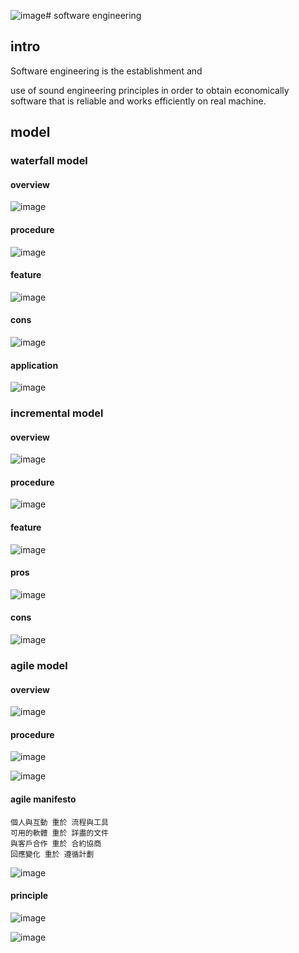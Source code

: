 ![image](https://github.com/user-attachments/assets/f1b9b29e-1a49-48ad-aa9c-b3ecbba71717)# software engineering
## intro
Software engineering is the establishment and 

use of sound engineering principles in order to obtain economically software that is reliable and works efficiently on real machine.

## model
### waterfall model
#### overview
![image](https://github.com/user-attachments/assets/d2fa2be6-9ecf-42f8-9765-a8341dc0f017)

#### procedure
![image](https://github.com/user-attachments/assets/90b06e6f-0351-49db-962c-21d3ec28ff0e)

#### feature 
![image](https://github.com/user-attachments/assets/9d8f4e36-d13d-4ff4-b78b-925d2c7d1fe4)

#### cons
![image](https://github.com/user-attachments/assets/174f9090-d748-46c1-985a-b2f21c1068e5)

#### application
![image](https://github.com/user-attachments/assets/6909affa-1326-4270-9745-4d04bd9248fc)

### incremental model
#### overview
![image](https://github.com/user-attachments/assets/97e61e08-fe3f-46aa-a381-997f82b2f0e9)

#### procedure
![image](https://github.com/user-attachments/assets/97e61e08-fe3f-46aa-a381-997f82b2f0e9)

#### feature
![image](https://github.com/user-attachments/assets/423e5b14-ef9f-487e-99d4-7df07e9904f2)

#### pros
![image](https://github.com/user-attachments/assets/096cb202-34f5-4665-b7b7-f7cf3adccebe)

#### cons
![image](https://github.com/user-attachments/assets/a229a1d7-ac58-4171-815d-d223fcc35fbb)

### agile model
#### overview
![image](https://github.com/user-attachments/assets/c99c6ab3-1936-4f6e-a726-9be7c5fe3f3c)

#### procedure
![image](https://github.com/user-attachments/assets/73c1352c-fcda-4f59-81bb-618044e1615f)

![image](https://github.com/user-attachments/assets/e1569e59-fc14-4f7a-a3b0-a360b5920322)

#### agile manifesto

```
個人與互動 重於 流程與工具
可用的軟體 重於 詳盡的文件
與客戶合作 重於 合約協商
回應變化 重於 遵循計劃
```

![image](https://github.com/user-attachments/assets/03345b78-ad03-4df7-aeb7-7e7d61179214)

#### principle
![image](https://github.com/user-attachments/assets/dcdcccc7-3a18-4593-aba3-ed2cd7662e28)

![image](https://github.com/user-attachments/assets/f274b437-9b4c-4107-9221-0e4b4ef04b00)
